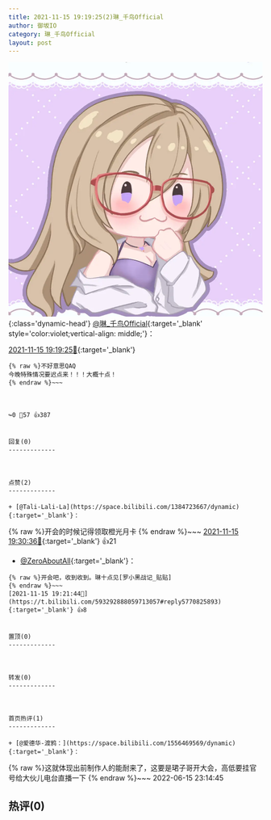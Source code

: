 ```yaml
---
title: 2021-11-15 19:19:25(2)琳_千鸟Official
author: 御坂IO
category: 琳_千鸟Official
layout: post
---
```


![img](/images/c0a88f85ebd0d056f37b114e0748e69556c8b488.jpg){:class='dynamic-head'}
[@琳_千鸟Official](https://space.bilibili.com/1620923329/dynamic){:target='_blank' style='color:violet;vertical-align: middle;'}：

[2021-11-15 19:19:25🔗](https://t.bilibili.com/593292888059713057){:target='_blank'}

~~~
{% raw %}不好意思QAQ
今晚特殊情况要迟点来！！！大概十点！
{% endraw %}~~~



↪️0 💬57 👍387


回复(0)
-------------



点赞(2)
-------------

+ [@Tali-Lali-La](https://space.bilibili.com/1384723667/dynamic){:target='_blank'}：
~~~
{% raw %}开会的时候记得领取橙光月卡
{% endraw %}~~~
[2021-11-15 19:30:36🔗](https://t.bilibili.com/593292888059713057#reply5770873106){:target='_blank'} 👍21
+ [@ZeroAboutAll](https://space.bilibili.com/6509875/dynamic){:target='_blank'}：
~~~
{% raw %}开会吧，收到收到。琳十点见[罗小黑战记_贴贴]
{% endraw %}~~~
[2021-11-15 19:21:44🔗](https://t.bilibili.com/593292888059713057#reply5770825893){:target='_blank'} 👍8


置顶(0)
-------------



转发(0)
-------------



首页热评(1)
-------------

+ [@爱德华-渡鸦：](https://space.bilibili.com/1556469569/dynamic){:target='_blank'}：
~~~
{% raw %}这就体现出前制作人的能耐来了，这要是珺子哥开大会，高低要挂官号给大伙儿电台直播一下
{% endraw %}~~~
2022-06-15 23:14:45


热评(0)
-------------



